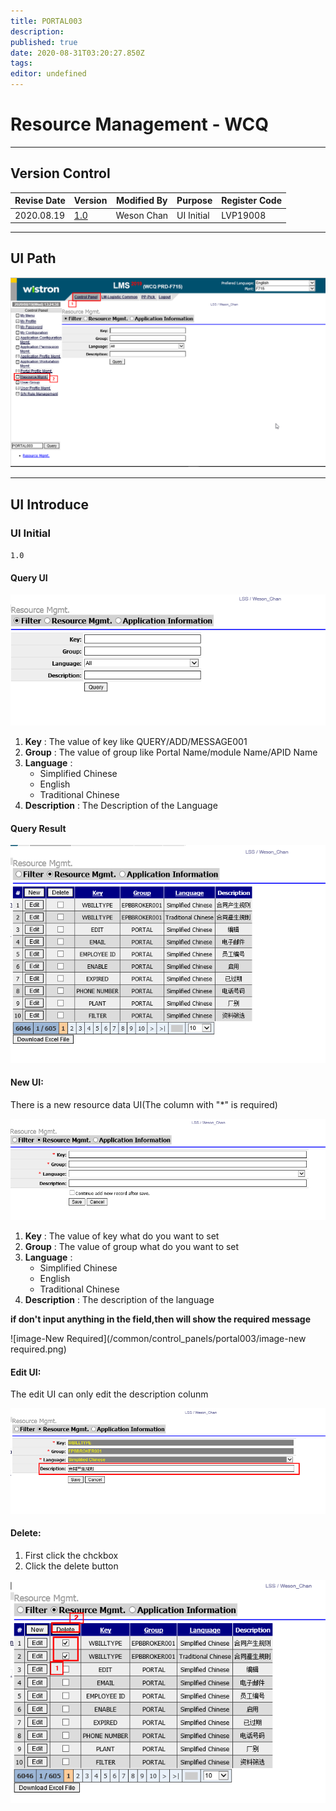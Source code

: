 ```yaml
---
title: PORTAL003
description: 
published: true
date: 2020-08-31T03:20:27.850Z
tags: 
editor: undefined
---
```


# **Resource Management - WCQ**

---

## **Version Control**

| Revise Date | Version           | Modified By | Purpose    | Register Code |
| ----------- | ----------------- | ----------- | ---------- | ------------- |
| 2020.08.19  | [1.0](#1.0) | Weson Chan  | UI Initial | LVP19008      |

---

## **UI Path**

![image-Portal003_UI](/common/control_panels/portal003/image-portal003_ui.png)

---

## **UI Introduce**

### **UI Initial**

<span id ="1.0">`1.0`</span>

#### **Query UI**

![image-queryui](/common/control_panels/portal003/image-queryui.png)

1. **Key** :  The value of key like QUERY/ADD/MESSAGE001
2. **Group** :  The value of group like Portal Name/module Name/APID Name
3. **Language** :
    - Simplified Chinese  
    - English  
    - Traditional Chinese
4. **Description** : The Description of the Language

#### **Query Result**

![image-QueryResult](/common/control_panels/portal003/image-queryresult.png)

#### **New UI:**

There is  a new resource data UI(The column with "*" is required)

![image-new](/common/control_panels/portal003/image-new.png)

1. **Key** :  The value of key what do you want to set
2. **Group** :  The value of group what do you want to set
3. **Language** :
    - Simplified Chinese  
    - English  
    - Traditional Chinese
4. **Description** : The description of the language

**if don't input anything in the field,then will show the required message**

![image-New Required](/common/control_panels/portal003/image-new required.png)

#### **Edit UI:**

The edit UI can only edit the description colunm

![image-Edit](/common/control_panels/portal003/image-editui.png)

#### **Delete:**

1. First click the chckbox
2. Click the delete button

![image-DeleteUI](/common/control_panels/portal003/image-deleteui.png)
